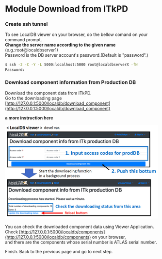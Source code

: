 # Module Download from ITkPD

### Create ssh tunnel 
To see LocalDB viewer on your browser, do the bellow comand on your command prompt.<br>
**Change the server name according to the given name** (e.g.:root@localdbserver1)<br> 
Password is the DB server account's password.(Default is "password".)

```bash
$ ssh -2 -C -Y -L 5000:localhost:5000 root@localdbserverX -fN
Password:
```

### Download component information from Production DB 
Download the component data from ITkPD.<br>
Go to the downloading page [http://127.0.0.1:5000/localdb/download_component](http://127.0.0.1:5000/localdb/download_component)

**a more instruction here**

![download from itkpd](images/download_component_from_itkpd.png)

You can check the downloaded component data using Viewer Application.<br>
Check [http://127.0.0.1:5000/localdb/components](http://127.0.0.1:5000/localdb/components) on your browser,<br>
and there are the components whose serial number is ATLAS serial number.

Finish. Back to the previous page and go to next step.
